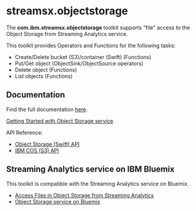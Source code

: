 # streamsx.objectstorage

The **com.ibm.streamsx.objectstorage** toolkit supports "file" access to the Object Storage from Streaming Analytics service.

This toolkit provides Operators and Functions for the following tasks:
* Create/Delete bucket (S3)/container (Swift) (Functions)
* Put/Get object (ObjectSink/ObjectSource operators)
* Delete object (Functions)
* List objects (Functions)

## Documentation

Find the full documentation [here](https://ibmstreams.github.io/streamsx.objectstorage/).

[Getting Started with Object Storage service](https://github.com/IBMStreams/streamsx.objectstorage/wiki/Getting-Started-with-Object-Storage-service-on-Bluemix)

API Reference:

* [Object Storage (Swift) API](https://developer.openstack.org/api-ref/object-storage/index.html)
* [IBM COS (S3) API](https://ibm-public-cos.github.io/crs-docs/java#api-reference)


## Streaming Analytics service on IBM Bluemix

This toolkit is compatible with the Streaming Analytics service on Bluemix.

* [Access Files in Object Storage from Streaming Analytics](https://www.ibm.com/blogs/bluemix/2016/02/leverage-object-storage-for-streaming-analytics/)
* [Object Storage service on Bluemix](https://console.ng.bluemix.net/docs/services/ObjectStorage/os_works_public.html)



